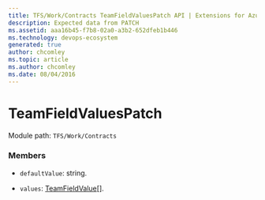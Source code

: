 ```yaml
---
title: TFS/Work/Contracts TeamFieldValuesPatch API | Extensions for Azure DevOps Services
description: Expected data from PATCH
ms.assetid: aaa16b45-f7b8-02a0-a3b2-652dfeb1b446
ms.technology: devops-ecosystem
generated: true
author: chcomley
ms.topic: article
ms.author: chcomley
ms.date: 08/04/2016
---
```


# TeamFieldValuesPatch

Module path: `TFS/Work/Contracts`

### Members

* `defaultValue`: string.

* `values`: [TeamFieldValue](../../../TFS/Work/Contracts/TeamFieldValue.md)[].
